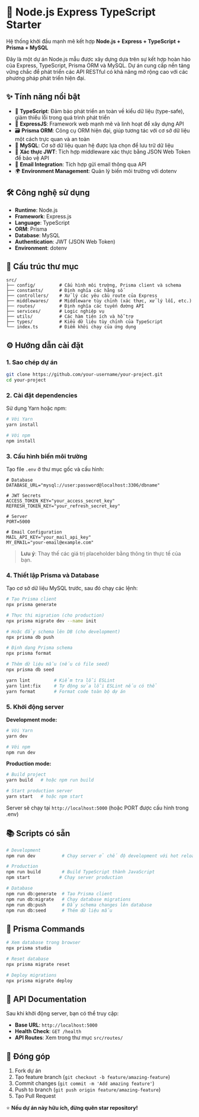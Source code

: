 # 🚀 Node.js Express TypeScript Starter

Hệ thống khởi đầu mạnh mẽ kết hợp **Node.js + Express + TypeScript + Prisma + MySQL**

Đây là một dự án Node.js mẫu được xây dựng dựa trên sự kết hợp hoàn hảo của Express, TypeScript, Prisma ORM và MySQL. Dự án cung cấp nền tảng vững chắc để phát triển các API RESTful có khả năng mở rộng cao với các phương pháp phát triển hiện đại.

## ✨ Tính năng nổi bật

- 🚀 **TypeScript**: Đảm bảo phát triển an toàn về kiểu dữ liệu (type-safe), giảm thiểu lỗi trong quá trình phát triển
- 🧩 **ExpressJS**: Framework web mạnh mẽ và linh hoạt để xây dựng API
- 🗃️ **Prisma ORM**: Công cụ ORM hiện đại, giúp tương tác với cơ sở dữ liệu một cách trực quan và an toàn
- 🐬 **MySQL**: Cơ sở dữ liệu quan hệ được lựa chọn để lưu trữ dữ liệu
- 🔐 **Xác thực JWT**: Tích hợp middleware xác thực bằng JSON Web Token để bảo vệ API
- 📧 **Email Integration**: Tích hợp gửi email thông qua API
- 🌍 **Environment Management**: Quản lý biến môi trường với dotenv

## 🛠️ Công nghệ sử dụng

- **Runtime**: Node.js
- **Framework**: Express.js
- **Language**: TypeScript
- **ORM**: Prisma
- **Database**: MySQL
- **Authentication**: JWT (JSON Web Token)
- **Environment**: dotenv

## 📁 Cấu trúc thư mục

```
src/
├── config/         # Cấu hình môi trường, Prisma client và schema
├── constants/      # Định nghĩa các hằng số
├── controllers/    # Xử lý các yêu cầu route của Express
├── middlewares/    # Middleware tùy chỉnh (xác thực, xử lý lỗi, etc.)
├── routes/         # Định nghĩa các tuyến đường API
├── services/       # Logic nghiệp vụ
├── utils/          # Các hàm tiện ích và hỗ trợ
├── types/          # Kiểu dữ liệu tùy chỉnh của TypeScript
└── index.ts        # Điểm khởi chạy của ứng dụng
```

## ⚙️ Hướng dẫn cài đặt

### 1. Sao chép dự án

```bash
git clone https://github.com/your-username/your-project.git
cd your-project
```

### 2. Cài đặt dependencies

Sử dụng Yarn hoặc npm:

```bash
# Với Yarn
yarn install

# Với npm
npm install
```

### 3. Cấu hình biến môi trường

Tạo file `.env` ở thư mục gốc và cấu hình:

```env
# Database
DATABASE_URL="mysql://user:password@localhost:3306/dbname"

# JWT Secrets
ACCESS_TOKEN_KEY="your_access_secret_key"
REFRESH_TOKEN_KEY="your_refresh_secret_key"

# Server
PORT=5000

# Email Configuration
MAIL_API_KEY="your_mail_api_key"
MY_EMAIL="your-email@example.com"
```

> **Lưu ý**: Thay thế các giá trị placeholder bằng thông tin thực tế của bạn.

### 4. Thiết lập Prisma và Database

Tạo cơ sở dữ liệu MySQL trước, sau đó chạy các lệnh:

```bash
# Tạo Prisma client
npx prisma generate

# Thực thi migration (cho production)
npx prisma migrate dev --name init

# Hoặc đẩy schema lên DB (cho development)
npx prisma db push

# Định dạng Prisma schema
npx prisma format

# Thêm dữ liệu mẫu (nếu có file seed)
npx prisma db seed

yarn lint         # Kiểm tra lỗi ESLint
yarn lint:fix     # Tự động sửa lỗi ESLint nếu có thể
yarn format       # Format code toàn bộ dự án
```

### 5. Khởi động server

**Development mode:**

```bash
# Với Yarn
yarn dev

# Với npm
npm run dev
```

**Production mode:**

```bash
# Build project
yarn build   # hoặc npm run build

# Start production server
yarn start   # hoặc npm start
```

Server sẽ chạy tại `http://localhost:5000` (hoặc PORT được cấu hình trong .env)

## 📚 Scripts có sẵn

```bash
# Development
npm run dev          # Chạy server ở chế độ development với hot reload

# Production
npm run build        # Build TypeScript thành JavaScript
npm start           # Chạy server production

# Database
npm run db:generate  # Tạo Prisma client
npm run db:migrate   # Chạy database migrations
npm run db:push      # Đẩy schema changes lên database
npm run db:seed      # Thêm dữ liệu mẫu
```

## 🔧 Prisma Commands

```bash
# Xem database trong browser
npx prisma studio

# Reset database
npx prisma migrate reset

# Deploy migrations
npx prisma migrate deploy
```

## 📖 API Documentation

Sau khi khởi động server, bạn có thể truy cập:

- **Base URL**: `http://localhost:5000`
- **Health Check**: `GET /health`
- **API Routes**: Xem trong thư mục `src/routes/`

## 🤝 Đóng góp

1. Fork dự án
2. Tạo feature branch (`git checkout -b feature/amazing-feature`)
3. Commit changes (`git commit -m 'Add amazing feature'`)
4. Push to branch (`git push origin feature/amazing-feature`)
5. Tạo Pull Request

⭐ **Nếu dự án này hữu ích, đừng quên star repository!**
